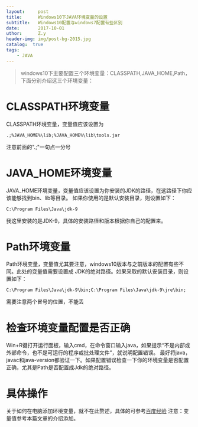 ```yaml
--- 
layout:     post 
title:      Windows10下JAVA环境变量的设置 
subtitle:   Windows10配置与windows7配置有些区别  
date:       2017-10-01 
uthor:      Z.y 
header-img: img/post-bg-2015.jpg
catalog:  true
tags: 
    - JAVA
---
```




>windows10下主要配置三个环境变量：CLASSPATH,JAVA_HOME,Path，下面分别介绍这三个环境变量：

# CLASSPATH环境变量
CLASSPATH环境变量，变量值应该设置为

    .;%JAVA_HOME%\lib;%JAVA_HOME%\lib\tools.jar
     
注意前面的".;"一句点一分号

# JAVA_HOME环境变量
JAVA_HOME环境变量，变量值应该设置为你安装的JDK的路径，在这路径下你应该能够找到bin、lib等目录。
如果你使用的是默认安装目录，则设置如下：

    C:\Program Files\Java\jdk-9

我这里安装的是JDK-9，具体的安装路径和版本根据你自己的配置来。

# Path环境变量
Path环境变量，变量值尤其要注意，windows10版本与之前版本的配置有些不同。此处的变量值需要设置成
JDK的绝对路径。如果采取的默认安装目录，则设置如下：

    C:\Program Files\Java\jdk-9\bin;C:\Program Files\Java\jdk-9\jre\bin;
    
需要注意两个冒号的位置，不能丢

# 检查环境变量配置是否正确
Win+R键打开运行面板，输入cmd，在命令窗口输入java，如果提示“不是内部或外部命令，也不是可运行的程序或批处理文件”，就说明配置错误。
最好将java，javac和java-version都验证一下。如果配置错误检查一下你的环境变量是否配置正确，尤其是Path是否配置成Jdk的绝对路径。

# 具体操作
关于如何在电脑添加环境变量，就不在此赘述，具体的可参考[百度经验](http://jingyan.baidu.com/article/20b68a88bdda62796dec6248.html)
注意：变量值参考本篇文章的介绍添加。

